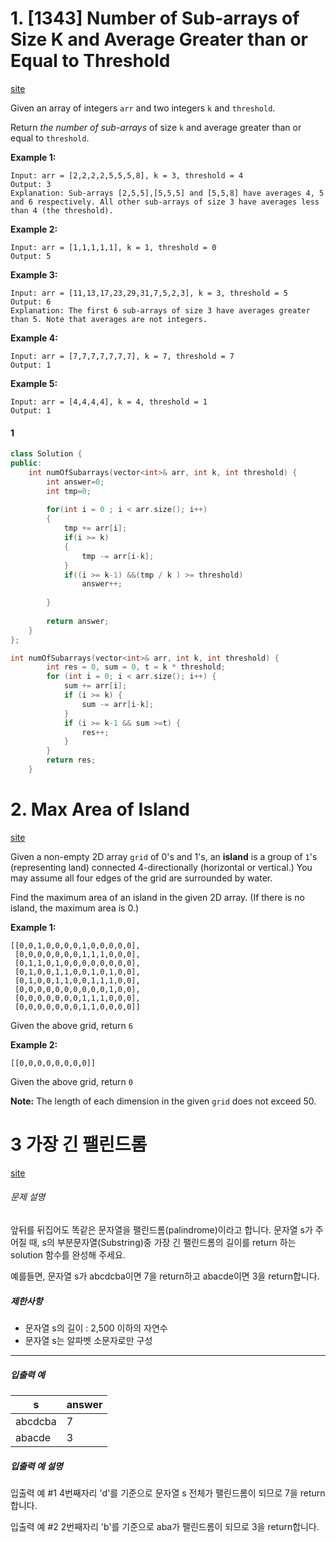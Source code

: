 # 1. [1343] Number of Sub-arrays of Size K and Average Greater than or Equal to Threshold

[site](https://leetcode.com/problems/number-of-sub-arrays-of-size-k-and-average-greater-than-or-equal-to-threshold/)

Given an array of integers `arr` and two integers `k` and `threshold`.

Return *the number of sub-arrays* of size `k` and average greater than or equal to `threshold`.

 

**Example 1:**

```
Input: arr = [2,2,2,2,5,5,5,8], k = 3, threshold = 4
Output: 3
Explanation: Sub-arrays [2,5,5],[5,5,5] and [5,5,8] have averages 4, 5 and 6 respectively. All other sub-arrays of size 3 have averages less than 4 (the threshold).
```

**Example 2:**

```
Input: arr = [1,1,1,1,1], k = 1, threshold = 0
Output: 5
```

**Example 3:**

```
Input: arr = [11,13,17,23,29,31,7,5,2,3], k = 3, threshold = 5
Output: 6
Explanation: The first 6 sub-arrays of size 3 have averages greater than 5. Note that averages are not integers.
```

**Example 4:**

```
Input: arr = [7,7,7,7,7,7,7], k = 7, threshold = 7
Output: 1
```

**Example 5:**

```
Input: arr = [4,4,4,4], k = 4, threshold = 1
Output: 1
```



#### 1

```c++
class Solution {
public: 
    int numOfSubarrays(vector<int>& arr, int k, int threshold) {
        int answer=0;
        int tmp=0;
        
        for(int i = 0 ; i < arr.size(); i++)
        {
            tmp += arr[i];
            if(i >= k)
            {
                tmp -= arr[i-k];
            }
            if((i >= k-1) &&(tmp / k ) >= threshold)
                answer++;
            
        }
        
        return answer;
    }
};
```

```c++
int numOfSubarrays(vector<int>& arr, int k, int threshold) {
        int res = 0, sum = 0, t = k * threshold;
        for (int i = 0; i < arr.size(); i++) {
            sum += arr[i];
            if (i >= k) {
                sum -= arr[i-k];
            }
            if (i >= k-1 && sum >=t) {
                res++;
            }
        }
        return res;
    }
```





# 2. Max Area of Island

[site](https://leetcode.com/problems/max-area-of-island/)

Given a non-empty 2D array `grid` of 0's and 1's, an **island** is a group of `1`'s (representing land) connected 4-directionally (horizontal or vertical.) You may assume all four edges of the grid are surrounded by water.

Find the maximum area of an island in the given 2D array. (If there is no island, the maximum area is 0.)

**Example 1:**

```
[[0,0,1,0,0,0,0,1,0,0,0,0,0],
 [0,0,0,0,0,0,0,1,1,1,0,0,0],
 [0,1,1,0,1,0,0,0,0,0,0,0,0],
 [0,1,0,0,1,1,0,0,1,0,1,0,0],
 [0,1,0,0,1,1,0,0,1,1,1,0,0],
 [0,0,0,0,0,0,0,0,0,0,1,0,0],
 [0,0,0,0,0,0,0,1,1,1,0,0,0],
 [0,0,0,0,0,0,0,1,1,0,0,0,0]]
```

Given the above grid, return `6`

**Example 2:**

```
[[0,0,0,0,0,0,0,0]]
```

Given the above grid, return `0`

**Note:** The length of each dimension in the given `grid` does not exceed 50.



# 3 가장 긴 팰린드롬

[site](https://programmers.co.kr/learn/courses/30/lessons/12904)

###### 문제 설명

앞뒤를 뒤집어도 똑같은 문자열을 팰린드롬(palindrome)이라고 합니다.
문자열 s가 주어질 때, s의 부분문자열(Substring)중 가장 긴 팰린드롬의 길이를 return 하는 solution 함수를 완성해 주세요.

예를들면, 문자열 s가 abcdcba이면 7을 return하고 abacde이면 3을 return합니다.

##### 제한사항

- 문자열 s의 길이 : 2,500 이하의 자연수
- 문자열 s는 알파벳 소문자로만 구성

------

##### 입출력 예

| s       | answer |
| ------- | ------ |
| abcdcba | 7      |
| abacde  | 3      |

##### 입출력 예 설명

입출력 예 #1
4번째자리 'd'를 기준으로 문자열 s 전체가 팰린드롬이 되므로 7을 return합니다.

입출력 예 #2
2번째자리 'b'를 기준으로 aba가 팰린드롬이 되므로 3을 return합니다.
